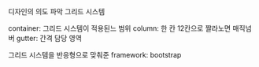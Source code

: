 디자인의 의도 파악
그리드 시스템

container: 그리드 시스템이 적용된느 범위
column: 한 칸 12칸으로 짤라노면 매직넘버
gutter: 간격 담당 영역

그리드 시스템을 반응형으로 맞춰준 framework: bootstrap

